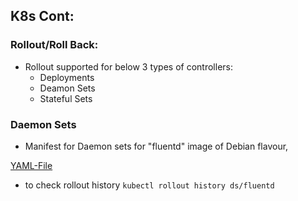 K8s Cont:
-------------

### Rollout/Roll Back:
* Rollout supported for below 3 types of controllers:
    * Deployments
    * Deamon Sets
    * Stateful Sets

### Daemon Sets
* Manifest for Daemon sets for "fluentd" image of Debian flavour,

[YAML-File](/K8s/YAML/DeamonSets/Fluentd-DS.yaml)

* to check rollout history `kubectl rollout history ds/fluentd`
